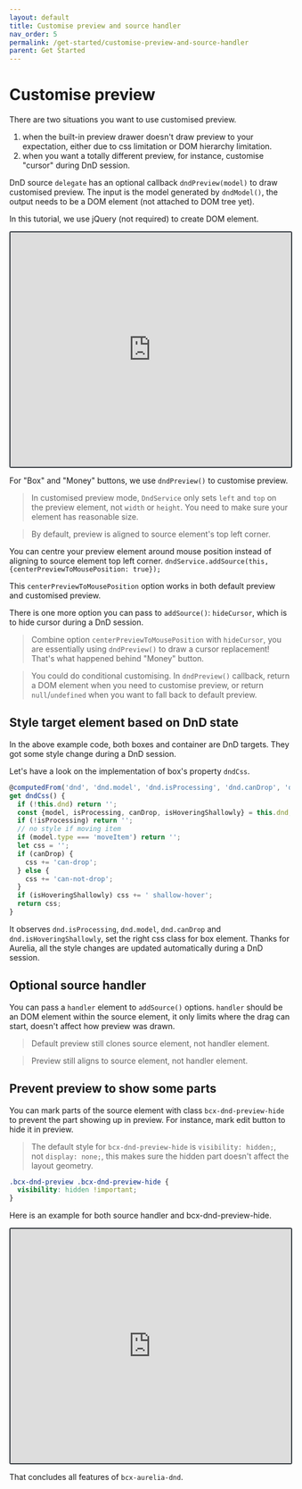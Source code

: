 ```yaml
---
layout: default
title: Customise preview and source handler
nav_order: 5
permalink: /get-started/customise-preview-and-source-handler
parent: Get Started
---
```


# Customise preview

There are two situations you want to use customised preview.

1. when the built-in preview drawer doesn't draw preview to your expectation, either due to css limitation or DOM hierarchy limitation.
2. when you want a totally different preview, for instance, customise "cursor" during DnD session.

DnD source `delegate` has an optional callback `dndPreview(model)` to draw customised preview. The input is the model generated by `dndModel()`, the output needs to be a DOM element (not attached to DOM tree yet).

In this tutorial, we use jQuery (not required) to create DOM element.

<iframe style="width: 100%; height: 420px; border: 2px solid #343a40; border-radius: 3px;" loading="lazy" src="https://gist.dumber.app/?gist=ac46f8bcdf481ddfa9c7a03646949890&open=src%2Fadd-box.js&open=src%2Fadd-box.html&open=src%2Fadd-money.js&open=src%2Fadd-money.html&open=src%2Fbox.js&open=src%2Fbox.html&open=src%2Fcontainer.js&open=src%2Fcontainer.html"></iframe>

For "Box" and "Money" buttons, we use `dndPreview()` to customise preview.

> In customised preview mode, `DndService` only sets `left` and `top` on the preview element, not `width` or `height`. You need to make sure your element has reasonable size.

> By default, preview is aligned to source element's top left corner.

You can centre your preview element around mouse position instead of aligning to source element top left corner. `dndService.addSource(this, {centerPreviewToMousePosition: true});`

This `centerPreviewToMousePosition` option works in both default preview and customised preview.

There is one more option you can pass to `addSource()`: `hideCursor`, which is to hide cursor during a DnD session.

> Combine option `centerPreviewToMousePosition` with `hideCursor`, you are essentially using `dndPreview()` to draw a cursor replacement! That's what happened behind "Money" button.

> You could do conditional customising. In `dndPreview()` callback, return a DOM element when you need to customise preview, or return `null`/`undefined` when you want to fall back to default preview.

## Style target element based on DnD state

In the above example code, both boxes and container are DnD targets. They got some style change during a DnD session.

Let's have a look on the implementation of box's property `dndCss`.

```js
@computedFrom('dnd', 'dnd.model', 'dnd.isProcessing', 'dnd.canDrop', 'dnd.isHoveringShallowly')
get dndCss() {
  if (!this.dnd) return '';
  const {model, isProcessing, canDrop, isHoveringShallowly} = this.dnd;
  if (!isProcessing) return '';
  // no style if moving item
  if (model.type === 'moveItem') return '';
  let css = '';
  if (canDrop) {
    css += 'can-drop';
  } else {
    css += 'can-not-drop';
  }
  if (isHoveringShallowly) css += ' shallow-hover';
  return css;
}
```

It observes `dnd.isProcessing`, `dnd.model`, `dnd.canDrop` and `dnd.isHoveringShallowly`, set the right css class for box element. Thanks for Aurelia, all the style changes are updated automatically during a DnD session.

## Optional source handler

You can pass a `handler` element to `addSource()` options. `handler` should be an DOM element within the source element, it only limits where the drag can start, doesn't affect how preview was drawn.

> Default preview still clones source element, not handler element.

> Preview still aligns to source element, not handler element.

## Prevent preview to show some parts

You can mark parts of the source element with class `bcx-dnd-preview-hide` to prevent the part showing up in preview. For instance, mark edit button to hide it in preview.

> The default style for `bcx-dnd-preview-hide` is `visibility: hidden;`, not `display: none;`, this makes sure the hidden part doesn't affect the layout geometry.

```css
.bcx-dnd-preview .bcx-dnd-preview-hide {
  visibility: hidden !important;
}
```

Here is an example for both source handler and bcx-dnd-preview-hide.

<iframe style="width: 100%; height: 420px; border: 2px solid #343a40; border-radius: 3px;" loading="lazy" src="https://gist.dumber.app/?gist=86107f1c3d045ff3fe7db1189961f681&open=src%2Fbox.js&open=src%2Fbox.html"></iframe>

That concludes all features of `bcx-aurelia-dnd`.
